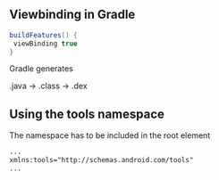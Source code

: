 ## Viewbinding in Gradle
```gradle
buildFeatures() {  
 viewBinding true  
}
```

Gradle generates 

.java -> .class -> .dex

## Using the tools namespace
The namespace has to be included in the root element
```xml
...
xmlns:tools="http://schemas.android.com/tools"
...
```